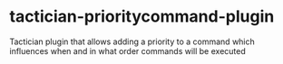 # tactician-prioritycommand-plugin
Tactician plugin that allows adding a priority to a command which influences when and in what order commands will be executed
